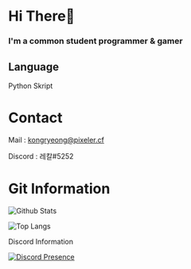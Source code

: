 # Hi There👋

### I'm a common student programmer & gamer

## Language

Python
Skript

# Contact

Mail : kongryeong@pixeler.cf

Discord : 레칼#5252

# Git Information

![Github Stats](https://github-readme-stats.vercel.app/api?username=hminkoo10&show_icons=true)

![Top Langs](https://github-readme-stats.vercel.app/api/top-langs/?username=anuraghazra&langs_count=8,show_icons=true)

Discord Information

[![Discord Presence](https://lanyard-profile-readme.vercel.app/api/712290125505363980?theme=light&bg=809ecf&animated=false&hideDiscrim=true&borderRadius=30px)](https://discord.com/users/712290125505363980)
